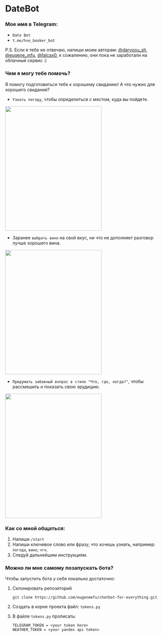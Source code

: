 # DateBot


### Мое имя в Telegram: 

- `Date Bot`
- `t.me/hse_booker_bot`

 P.S. Если я тебе не отвечаю, напиши моим авторам: [@daryoou_sh](https://t.me/daryoou_sh), 
 [@eugene_mfu](https://t.me/eugene_mfu), [@falcax0](https://t.me/falcax0), к сожалению, они пока не заработали на облачный сервис :)

### Чем я могу тебе помочь?
Я помогу подготовиться тебе к хорошему свиданию! А что нужно для хорошего свидания?

* `Узнать погоду`, чтобы определиться с местом, куда вы пойдете.
<img src = resources/weather.gif width="310" height="400">

* Заранее `выбрать вино` на свой вкус, ни что не дополняет разговор лучше хорошего вина.
<img src = resources/wine.gif width="310" height="400">

* `Придумать забавный вопрос в стиле "Что, где, когда?"`, чтобы рассмешить и показать свою эрудицию.
<img src = resources/chgk.gif width="310" height="400">

### Как со мной общаться:

1. Напиши `/start`
2. Напиши ключевое слово или фразу, что хочешь узнать, например: `погода`, `вино`, `чгк`.
3. Следуй дальнейшим инструкциям.

### Можно ли мне самому позапускать бота? 

Чтобы запустить бота у себя локально достаточно:

1. Склонировать репозиторий 
   
       git clone https://github.com/eugenemfu/chatbot-for-everything.git

2. Создать в корне проекта файл: `tokens.py` 

3. В файле `tokens.py` прописать:
   
       TELEGRAM_TOKEN = <your token here>
       WEATHER_TOKEN = <your yandex api token>

